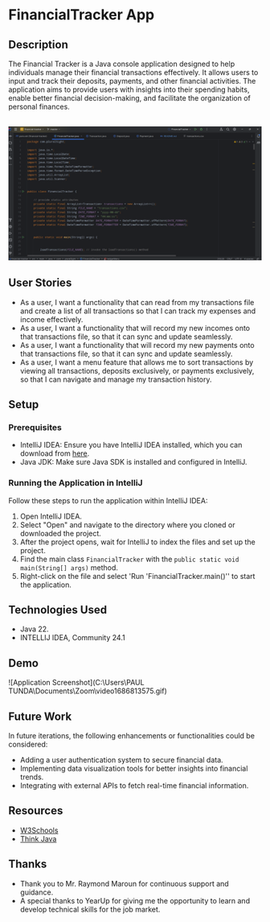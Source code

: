 # FinancialTracker App

## Description

The Financial Tracker is a Java console application designed to help individuals manage their financial transactions effectively. It allows users to input and track their deposits, payments, and other financial activities. The application aims to provide users with insights into their spending habits, enable better financial decision-making, and facilitate the organization of personal finances.

<br>
<img src="Screenshot 2024-05-02 200458.png">

## User Stories

- As a user, I want a functionality that can read from my transactions file and create a list of all transactions so that I can track my expenses and income effectively.
- As a user, I want a functionality that will record my new incomes onto that transactions file, so that it can sync and update seamlessly.
- As a user, I want a functionality that will record my new payments onto that transactions file, so that it can sync and update seamlessly.
- As a user, I want a menu feature that allows me to sort transactions by viewing all transactions, deposits exclusively, or payments exclusively, so that I can navigate and manage my transaction history.

## Setup

### Prerequisites

- IntelliJ IDEA: Ensure you have IntelliJ IDEA installed, which you can download from <a href="https://www.jetbrains.com/idea/download/" hreflang="en">here</a>.
- Java JDK: Make sure Java SDK is installed and configured in IntelliJ.


### Running the Application in IntelliJ

Follow these steps to run the application within IntelliJ IDEA:

1. Open IntelliJ IDEA.
2. Select "Open" and navigate to the directory where you cloned or downloaded the project.
3. After the project opens, wait for IntelliJ to index the files and set up the project.
4. Find the main class `FinancialTracker` with the `public static void main(String[] args)` method.
5. Right-click on the file and select 'Run 'FinancialTracker.main()'' to start the application.

## Technologies Used

- Java 22.
- INTELLIJ IDEA, Community 24.1
 
## Demo

![Application Screenshot](C:\Users\PAUL TUNDA\Documents\Zoom\video1686813575.gif)

## Future Work

In future iterations, the following enhancements or functionalities could be considered:

- Adding a user authentication system to secure financial data.
- Implementing data visualization tools for better insights into financial trends.
- Integrating with external APIs to fetch real-time financial information.

## Resources

- <a href="https://www.w3schools.com/java/">W3Schools</a>
- <a href="https://www.amazon.com/Think-Java-Like-Computer-Scientist/dp/1492072508/ref=asc_df_1492072508?tag=bingshoppinga-20&linkCode=df0&hvadid=79920843350879&hvnetw=o&hvqmt=e&hvbmt=be&hvdev=c&hvlocint=&hvlocphy=&hvtargid=pla-4583520391512125&psc=1">Think Java</a>


## Thanks

- Thank you to Mr. Raymond Maroun for continuous support and guidance.
- A special thanks to YearUp for giving me the opportunity to learn and develop technical skills for the job market.
